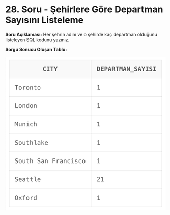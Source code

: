 # 28. Soru - Şehirlere Göre Departman Sayısını Listeleme

**Soru Açıklaması:**
Her şehrin adını ve o şehirde kaç departman olduğunu listeleyen SQL kodunu yazınız.

**Sorgu Sonucu Oluşan Tablo:**

![alt text](/Ekran-Çıktıları/Ekran-Resmi_28.png)
